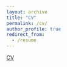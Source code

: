```yaml
---
layout: archive
title: "CV"
permalink: /cv/
author_profile: true
redirect_from:
  - /resume
---
```

[CV](http://shucongzhang.github.io/files/shucong_cv_.pdf)
